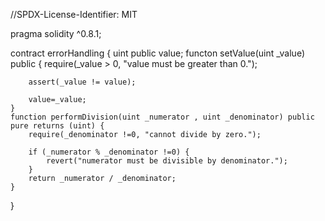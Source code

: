 //SPDX-License-Identifier: MIT

pragma solidity ^0.8.1;

contract errorHandling {
    uint public value;
    functon setValue(uint _value) public {
        require(_value > 0, "value must be greater than 0.");

        assert(_value != value);

        value=_value;
    }
    function performDivision(uint _numerator , uint _denominator) public pure returns (uint) {
        require(_denominator !=0, "cannot divide by zero.");

        if (_numerator % _denominator !=0) {
            revert("numerator must be divisible by denominator.");
        }
        return _numerator / _denominator;
    }
    
}

